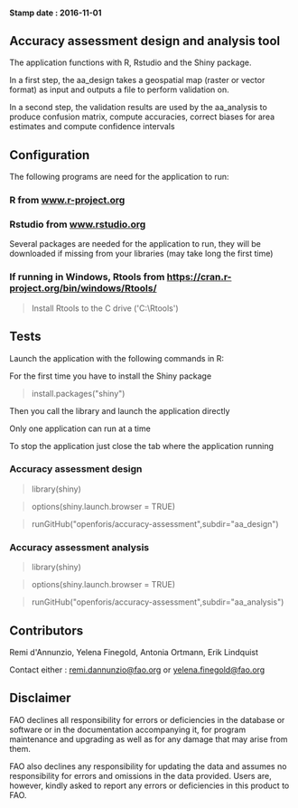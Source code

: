 #### Stamp date : **2016-11-01**

## Accuracy assessment design and analysis tool

The application functions with R, Rstudio and the Shiny package.

In a first step, the aa_design takes a geospatial map (raster or vector format) as input and outputs a file to perform validation on.

In a second step, the validation results are used by the aa_analysis to produce confusion matrix, compute accuracies, correct biases for area estimates and compute confidence intervals


## Configuration

The following programs are need for the application to run:

### R from www.r-project.org


### Rstudio from www.rstudio.org
Several packages are needed for the application to run, they will be downloaded if missing from your libraries (may take long the first time)
 

### If running in Windows, Rtools from https://cran.r-project.org/bin/windows/Rtools/

> Install Rtools to the C drive ('C:\Rtools')

## Tests

Launch the application with the following commands in R:

For the first time you have to install the Shiny package

> install.packages("shiny")

Then you call the library and launch the application directly

Only one application can run at a time

To stop the application just close the tab where the application running

###  Accuracy assessment design

> library(shiny)

> options(shiny.launch.browser = TRUE)

> runGitHub("openforis/accuracy-assessment",subdir="aa_design")

###  Accuracy assessment analysis

> library(shiny)

> options(shiny.launch.browser = TRUE)

> runGitHub("openforis/accuracy-assessment",subdir="aa_analysis")


## Contributors

Remi d'Annunzio, Yelena Finegold, Antonia Ortmann, Erik Lindquist

Contact either : remi.dannunzio@fao.org or yelena.finegold@fao.org


## Disclaimer

FAO declines all responsibility for errors or deficiencies in the database or software or in the documentation accompanying it, for program maintenance and upgrading as well as for any damage that may arise from them. 

FAO also declines any responsibility for updating the data and assumes no responsibility for errors and omissions in the data provided. Users are, however, kindly asked to report any errors or deficiencies in this product to FAO.
